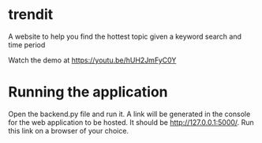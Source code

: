 # trendit
A website to help you find the hottest topic given a keyword search and time period

Watch the demo at https://youtu.be/hUH2JmFyC0Y

# Running the application

Open the backend.py file and run it.
A link will be generated in the console for the web application to be hosted. 
It should be http://127.0.0.1:5000/.
Run this link on a browser of your choice.

